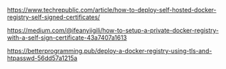 https://www.techrepublic.com/article/how-to-deploy-self-hosted-docker-registry-self-signed-certificates/

https://medium.com/@ifeanyiigili/how-to-setup-a-private-docker-registry-with-a-self-sign-certificate-43a7407a1613

https://betterprogramming.pub/deploy-a-docker-registry-using-tls-and-htpasswd-56dd57a1215a

